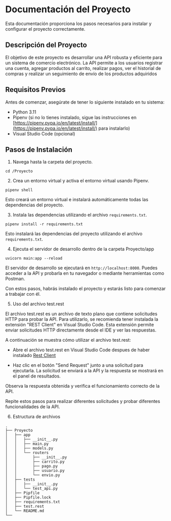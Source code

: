 

# Documentación del Proyecto

Esta documentación proporciona los pasos necesarios para instalar y configurar el proyecto correctamente.

## Descripción del Proyecto

El objetivo de este proyecto es desarrollar una API robusta y eficiente para un sistema de comercio electrónico. La API permite a los usuarios registrar una cuenta, agregar productos al carrito, realizar pagos, ver el historial de compras y realizar un seguimiento de envío de los productos adquiridos

## Requisitos Previos

Antes de comenzar, asegúrate de tener lo siguiente instalado en tu sistema:

- Python 3.11
- Pipenv (si no lo tienes instalado, sigue las instrucciones en [https://pipenv.pypa.io/en/latest/install/](https://pipenv.pypa.io/en/latest/install/) para instalarlo)
- Visual Studio Code (opcional)

## Pasos de Instalación

1. Navega hasta la carpeta del proyecto.
   
```shell
cd /Proyecto
```
2. Crea un entorno virtual y activa el entorno virtual usando Pipenv.

```shell
pipenv shell
```

Esto creará un entorno virtual e instalará automáticamente todas las dependencias del proyecto.

3. Instala las dependencias utilizando el archivo `requirements.txt`.

```shell
pipenv install -r requirements.txt
```
Esto instalará las dependencias del proyecto utilizando el archivo `requirements.txt`.

4. Ejecuta el servidor de desarrollo dentro de la carpeta Proyecto/app

```shell
uvicorn main:app --reload
```
El servidor de desarrollo se ejecutará en `http://localhost:8000`. Puedes acceder a la API y probarla en tu navegador o mediante herramientas como Postman.

Con estos pasos, habrás instalado el proyecto y estarás listo para comenzar a trabajar con él.

5. Uso del archivo test.rest
   
El archivo test.rest es un archivo de texto plano que contiene solicitudes HTTP para probar la API. Para utilizarlo, se recomienda tener instalada la extensión "REST Client" en Visual Studio Code. Esta extensión permite enviar solicitudes HTTP directamente desde el IDE y ver las respuestas.

A continuación se muestra cómo utilizar el archivo test.rest:

   - Abre el archivo test.rest en Visual Studio Code despues de haber instalado [Rest Client](https://marketplace.visualstudio.com/items?itemName=humao.rest-client)

   - Haz clic en el botón "Send Request" junto a una solicitud para ejecutarla. La solicitud se enviará a la API y la respuesta se mostrará en el panel de resultados.

Observa la respuesta obtenida y verifica el funcionamiento correcto de la API.

Repite estos pasos para realizar diferentes solicitudes y probar diferentes funcionalidades de la API.

6. Estructura de archivos

```shell
.
├── Proyecto
│   ├── app
│   │   ├── __init__.py
│   │   ├── main.py
│   │   ├── models.py
│   │   └── routers
│   │       ├── __init__.py
│   │       ├── carrito.py
│   │       ├── pago.py
│   │       ├── usuario.py
│   │       └── envio.py
│   ├── tests
│   │   ├── __init__.py
│   │   └── test_api.py
│   ├── Pipfile
│   ├── Pipfile.lock
│   ├── requirements.txt
│   ├── test.rest
│   └── README.md
└──
```

